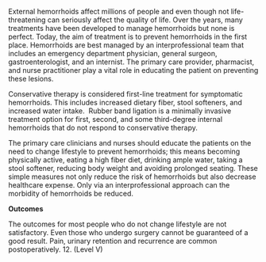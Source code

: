 External hemorrhoids affect millions of people and even though not life-threatening can seriously affect the quality of life. Over the years, many treatments have been developed to manage hemorrhoids but none is perfect. Today, the aim of treatment is to prevent hemorrhoids in the first place. Hemorrhoids are best managed by an interprofessional team that includes an emergency department physician, general surgeon, gastroenterologist, and an internist. The primary care provider, pharmacist, and nurse practitioner play a vital role in educating the patient on preventing these lesions.

Conservative therapy is considered first-line treatment for symptomatic hemorrhoids. This includes increased dietary fiber, stool softeners, and increased water intake.  Rubber band ligation is a minimally invasive treatment option for first, second, and some third-degree internal hemorrhoids that do not respond to conservative therapy.

The primary care clinicians and nurses should educate the patients on the need to change lifestyle to prevent hemorrhoids; this means becoming physically active, eating a high fiber diet, drinking ample water, taking a stool softener, reducing body weight and avoiding prolonged seating. These simple measures not only reduce the risk of hemorrhoids but also decrease healthcare expense. Only via an interprofessional approach can the morbidity of hemorrhoids be reduced.

**Outcomes**

The outcomes for most people who do not change lifestyle are not satisfactory. Even those who undergo surgery cannot be guaranteed of a good result. Pain, urinary retention and recurrence are common postoperatively. 12. (Level V)